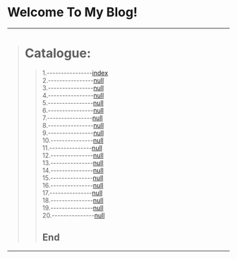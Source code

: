# Welcome To My Blog!
---
> # Catalogue:
>> 1.----------------[index](https://mypeekay.github.io/index.html)<br>
>> 2.----------------[null](https://mypeekay.github.io)<br>
>> 3.----------------[null](https://mypeekay.github.io)<br>
>> 4.----------------[null](https://mypeekay.github.io)<br>
>> 5.----------------[null](https://mypeekay.github.io)<br>
>> 6.----------------[null](https://mypeekay.github.io)<br>
>> 7.----------------[null](https://mypeekay.github.io)<br>
>> 8.----------------[null](https://mypeekay.github.io)<br>
>> 9.----------------[null](https://mypeekay.github.io)<br>
>> 10.---------------[null](https://mypeekay.github.io)<br>
>> 11.---------------[null](https://mypeekay.github.io)<br>
>> 12.---------------[null](https://mypeekay.github.io)<br>
>> 13.---------------[null](https://mypeekay.github.io)<br>
>> 14.---------------[null](https://mypeekay.github.io)<br>
>> 15.---------------[null](https://mypeekay.github.io)<br>
>> 16.---------------[null](https://mypeekay.github.io)<br>
>> 17.---------------[null](https://mypeekay.github.io)<br>
>> 18.---------------[null](https://mypeekay.github.io)<br>
>> 19.---------------[null](https://mypeekay.github.io)<br>
>> 20.---------------[null](https://mypeekay.github.io)
>> ## End
---
